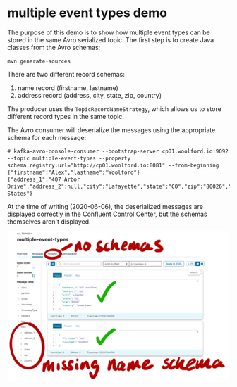 # multiple event types demo

The purpose of this demo is to show how multiple event types can be stored in the same Avro serialized topic. The first step is to create Java classes from the Avro schemas:

    mvn generate-sources

There are two different record schemas:

1. name record (firstname, lastname)
2. address record (address, city, state, zip, country)

The producer uses the `TopicRecordNameStrategy`, which allows us to store different record types in the same topic.

The Avro consumer will deserialize the messages using the appropriate schema for each message:

    # kafka-avro-console-consumer --bootstrap-server cp01.woolford.io:9092 --topic multiple-event-types --property schema.registry.url="http://cp01.woolford.io:8081" --from-beginning
    {"firstname":"Alex","lastname":"Woolford"}
    {"address_1":"407 Arbor Drive","address_2":null,"city":"Lafayette","state":"CO","zip":"80026","country":"United States"}

At the time of writing (2020-06-06), the deserialized messages are displayed correctly in the Confluent Control Center, but the schemas themselves aren't displayed.

![c3 annotated screenshot](c3-multiple-event-types.png)
